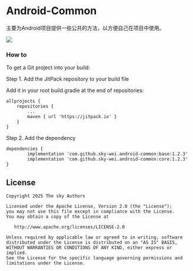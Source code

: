 # Android-Common

主要为Android项目提供一些公共的方法，以方便自己在项目中使用。

[![](https://jitpack.io/v/sky-wei/android-common.svg)](https://jitpack.io/#sky-wei/android-common)

### How to

To get a Git project into your build:

Step 1. Add the JitPack repository to your build file

Add it in your root build.gradle at the end of repositories:

```
allprojects {
    repositories {
        ...
        maven { url 'https://jitpack.io' }
    }
}
```

Step 2. Add the dependency

```
dependencies {
        implementation 'com.github.sky-wei.android-common:base:1.2.3'
        implementation 'com.github.sky-wei.android-common:core:1.2.3'
}
```


## License

    Copyright 2025 The sky Authors

    Licensed under the Apache License, Version 2.0 (the "License");
    you may not use this file except in compliance with the License.
    You may obtain a copy of the License at

       http://www.apache.org/licenses/LICENSE-2.0

    Unless required by applicable law or agreed to in writing, software
    distributed under the License is distributed on an "AS IS" BASIS,
    WITHOUT WARRANTIES OR CONDITIONS OF ANY KIND, either express or implied.
    See the License for the specific language governing permissions and
    limitations under the License.